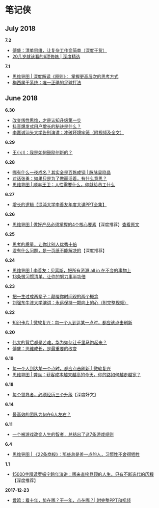 # 笔记侠

## July 2018

**7.2**
- [傅盛：清单思维，让复杂工作变简单（深度干货）](https://mp.weixin.qq.com/s/FwByRf0JBV3jyv739gis9A)
- [20几岁就该看的6项修炼 | 深度精选](https://mp.weixin.qq.com/s/YsEqb_Vw9kml2rz8HqgRmw)

**7.1**
- [思维导图 | 深度解读《原则》： 掌握更高层次的思考方式](https://mp.weixin.qq.com/s/tuLVneuRVLsHYkI9FfGmBQ)
- [梅西属于系统：唯一正确的足球打法](https://mp.weixin.qq.com/s/GHWj3yZ7LnR-MstIYaIaQg)


## June 2018

**6.30**
- [改变线性思维，才是认知升级第一步](https://mp.weixin.qq.com/s/-nEnCLpQzj5MQnIG95W-0g)
- [抖音爆发式用户增长的秘诀是什么？](https://mp.weixin.qq.com/s/XST6Oe2-tAREiSfdTQLkVg)
- [李嘉诚汕头大学告别演讲：冲破环境牢笼（附视频及全文）](https://mp.weixin.qq.com/s/7EnaAKW-b2Stgt-1hEEIQw)

**6.29**
- [王小川：我是如何鼓励创新的？](https://mp.weixin.qq.com/s/1_4Atr2dAZKeiYAFthU50A)

**6.28**
- [哪有什么一夜成名？其实全是百炼成钢 | 脉脉吴晓晶](https://mp.weixin.qq.com/s/PyeiAjPzeCJj9bY3SglRZA)
- [对话张勇：如果只是为了做而活着，有什么意思？](https://mp.weixin.qq.com/s/lcJoZiFDHySG_aFgUbxwLg)
- [思维导图 | 顺丰王卫：人性需要什么，你就给员工什么](https://mp.weixin.qq.com/s/j9OoueFMOKPTnENTB9Q90w)



**6.27**
- [增长的逻辑【混沌大学李善友年度大课PPT全集】](https://mp.weixin.qq.com/s/O6StFbohByVFcktHgOalXg)

**6.26**
- [思维导图 | 做好产品必须掌握的4个核心要素](https://mp.weixin.qq.com/s/UEPa4gziJePdKbju07wZlQ)【深度推荐】[查看原文](https://mp.weixin.qq.com/s/a7aUyPJ4OEVXjDTVmMumsQ)

**6.25**
- [思考的质量，让你比别人优秀十倍](https://mp.weixin.qq.com/s/wv8HFFB0gFa7h9qnSTABBg)
- [没有什么问题，是一页纸不能解决的](https://mp.weixin.qq.com/s/6EfYCb9QAXYPKjZD3sY3SA)【深度推荐】

**6.24**
- [思维导图 | 李善友：贝索斯，把所有资源 all in 在不变的事物上](https://mp.weixin.qq.com/s/6FUBrL4BsFxY3kFwyq8x8Q)
- [13条微习惯清单，让你的努力事半功倍](https://mp.weixin.qq.com/s/hnCRWcpg2ru4W-Ob-wPhww)


**6.23**
- [把一生过成两辈子：颠覆你时间观的两个概念](https://mp.weixin.qq.com/s/wWwYtL54k232nwY0wh83kQ)
- [刘强东牛津大学演讲：永远保持一颗向上的心（附完整视频）](https://mp.weixin.qq.com/s/Q57wbLcxlwPESK4CEsjp1w)

**6.22**
- [知识卡片 | 微软复兴：每一个人到达某一点时，都应该点击刷新](https://mp.weixin.qq.com/s/vfCNB3_hPqZ2jJYQZf9_yg)

**6.20**
- [伟大的背后都是苦难，华为如何让千里马跑起来？](https://mp.weixin.qq.com/s/x_MmHyGMqe7dUTG9uDWJow)
- [傅盛：思维成长，是最重要的改变](https://mp.weixin.qq.com/s/kqEF8Bz9TrCAZHz4Hcyo4w)

**6.19**
- [每一个人到达某一个点时，都应点击刷新 | 微软复兴](https://mp.weixin.qq.com/s/PBEHRi-P_1GFYPQjqxS3VA)
- [思维导图 | 龚焱：获客成本越来越高的今天，你的路如何越走越宽？](https://mp.weixin.qq.com/s/JHYOZPAD5wtE1IyW79vPyg)

**6.18**
- [每个领导者，必须经历三个升级](https://mp.weixin.qq.com/s/8ZN2WK6XVCxf3pdfsIExrA)【深度好文】

**6.14**
- [最高效的团队为何在6人左右？](https://mp.weixin.qq.com/s?__biz=MzIxNTAzNzU0Ng==&mid=2654601632&idx=1&sn=e867955b6cd259371ce7d9f170c70388&chksm=8c50c2a5bb274bb340f3293969117aada897655b36d72fc18f6d0ab9765f9c3491d092e0f6c4&scene=38#wechat_redirect)

**6.11**
- [一个被游戏改变人生的智者，总结出了这7条游戏规则](https://mp.weixin.qq.com/s?__biz=MzIxNTAzNzU0Ng==&mid=2654601424&idx=2&sn=04afb69c3814e1d66c9b34ac7eea5824&chksm=8c50c3d5bb274ac3346efe598074a813fd6b4a2df5f7eb5915ae1b62f8fffe389bcdb6060fde&scene=38#wechat_redirect)

**6.4**
- [思维导图 | 《22条商规》：那些总是差一点的人，习惯性不舍得牺牲](https://mp.weixin.qq.com/s?__biz=MzIxNTAzNzU0Ng==&mid=2654601116&idx=3&sn=1b0dd71e8d6aaf5151d45e57df994fea&chksm=8c533c99bb24b58fedc6b0c0b06a67a49dd40a571a68236b66abf598cadead8ea1c117c75e98&scene=38#wechat_redirect)

**1.1**
- [15000字精读罗振宇跨年演讲：哪来直接登顶的人生，只有不断迭代的历程](http://365jia.cn/news/2016-07-06/081F99CA88119F57.html)【深度推荐】

**2017-12-23**
- [曾鸣：看十年，势在哪？干一年，点在哪？| 附完整PPT和视频](https://mp.weixin.qq.com/s/z_KXnAwRHAGf0Zpj1XhRzw)